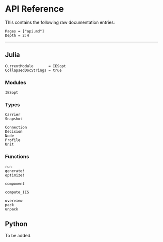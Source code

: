 # API Reference

This contains the following raw documentation entries:

```@contents
Pages = ["api.md"]
Depth = 2:4
```

---

## Julia

```@meta
CurrentModule       = IESopt
CollapsedDocStrings = true
```

### Modules

```@docs
IESopt
```

### Types

```@docs; canonical=true
Carrier
Snapshot
```

```@docs; canonical=false
Connection
Decision
Node
Profile
Unit
```

### Functions

```@docs; canonical=true
run
generate!
optimize!
```

```@docs; canonical=true
component
```

```@docs; canonical=true
compute_IIS
```

```@docs; canonical=true
overview
pack
unpack
```

## Python

To be added.
